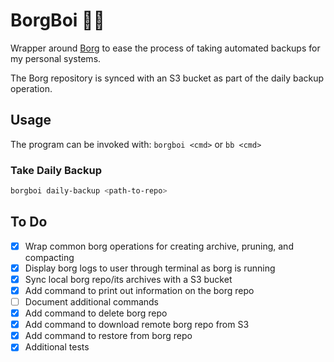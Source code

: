 # BorgBoi 👦🏼

Wrapper around [Borg](https://borgbackup.readthedocs.io/en/stable/index.html) to ease the process of taking automated backups for my personal systems.

The Borg repository is synced with an S3 bucket as part of the daily backup operation.

## Usage

The program can be invoked with: `borgboi <cmd>` or `bb <cmd>`

### Take Daily Backup

```bash
borgboi daily-backup <path-to-repo>
```

## To Do

- [x] Wrap common borg operations for creating archive, pruning, and compacting
- [x] Display borg logs to user through terminal as borg is running
- [x] Sync local borg repo/its archives with a S3 bucket
- [x] Add command to print out information on the borg repo
- [ ] Document additional commands
- [x] Add command to delete borg repo
- [x] Add command to download remote borg repo from S3
- [x] Add command to restore from borg repo
- [x] Additional tests
